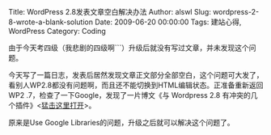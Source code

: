 Title: WordPress 2.8发表文章空白解决办法
Author: alswl
Slug: wordpress-2-8-wrote-a-blank-solution
Date: 2009-06-20 00:00:00
Tags: 建站心得, WordPress
Category: Coding

由于今天考四级（我悲剧的四级啊```）升级后就没有写过文章，并未发现这个问题。

今天写了一篇日志，发表后居然发现文章正文部分全部空白，这个问题可大发了，看别人WP2.8都没有问题啊，而且还不能切换到HTML编辑状态。正准备重新返回WP2
.7，检查了一下Google，发现了一片博文《与 Wordpress 2.8 有冲突的几个插件》<[猛击这里打开](http://www.suoyishuo.com/archives/wordpress-28-conflict.html)>。

原来是Use Google Libraries的问题，升级之后就可以解决这个问题了。

